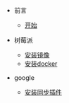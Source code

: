 * 前言
    - [开始](/README.md)

* 树莓派
    - [安装镜像](zh-cn/raspberry/镜像安装.md)
    - [安装docker](zh-cn/raspberry/docker安装.md)

* google
    - [安装同步插件](zh-cn/google/chrome.md)